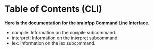 # Table of Contents (CLI)

**Here is the documentation for the brainfpp Command Line Interface.**

- compile: Information on the compile subcommand.
- interpret: Information on the interpret subcommand.
- lex: Information on the lex subcommand.